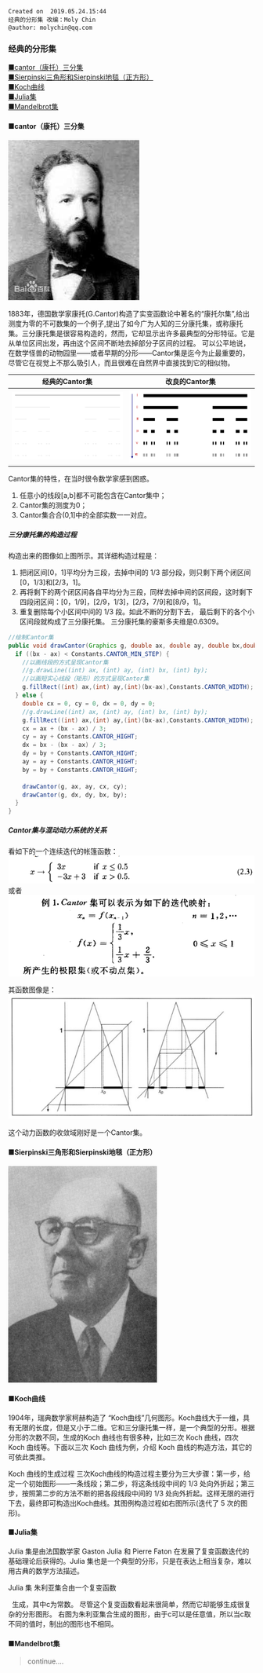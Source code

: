 ```
Created on  2019.05.24.15:44
经典的分形集 改编：Moly Chin
@author: molychin@qq.com
```

### 经典的分形集
[■cantor（康托）三分集](#■cantor（康托）三分集)  
[■Sierpinski三角形和Sierpinski地毯（正方形）](#■Sierpinski三角形和Sierpinski地毯（正方形）)  
[■Koch曲线](#■Koch曲线)  
[■Julia集](#■Julia集)  
[■Mandelbrot集](#■Mandelbrot集)  


#### ■cantor（康托）三分集
![](res/0f4bfb0574.jpg)

1883年，德国数学家康托(G.Cantor)构造了实变函数论中著名的“康托尔集”,给出测度为零的不可数集的一个例子,提出了如今广为人知的三分康托集，或称康托集。三分康托集是很容易构造的，然而，它却显示出许多最典型的分形特征。它是从单位区间出发，再由这个区间不断地去掉部分子区间的过程。
可以公平地说，在数学怪兽的动物园里——或者早期的分形——Cantor集是迄今为止最重要的，尽管它在视觉上不那么吸引人，而且很难在自然界中直接找到它的相似物。

|经典的Cantor集|改良的Cantor集|
|:---:|:---:|
|![](res/2019-5-24-23-19-01.png)|![](res/2019-5-24-22-30-41.png)|

Cantor集的特性，在当时很令数学家感到困惑。
1. 任意小的线段[a,b]都不可能包含在Cantor集中；
2. Cantor集的测度为0；
3. Cantor集合合(0,1]中的全部实数一一对应。


##### 三分康托集的构造过程
构造出来的图像如上图所示。其详细构造过程是：
1. 把闭区间[0，1]平均分为三段，去掉中间的 1/3 部分段，则只剩下两个闭区间[0，1/3]和[2/3，1]。
2. 再将剩下的两个闭区间各自平均分为三段，同样去掉中间的区间段，这时剩下四段闭区间：[0，1/9]，[2/9，1/3]，[2/3，7/9]和[8/9，1]。
3. 重复删除每个小区间中间的 1/3 段。如此不断的分割下去， 最后剩下的各个小区间段就构成了三分康托集。 三分康托集的豪斯多夫维是0.6309。

```java
//绘制Cantor集
public void drawCantor(Graphics g, double ax, double ay, double bx,double by) {
  if ((bx - ax) < Constants.CANTOR_MIN_STEP) {
    //以画线段的方式呈现Cantor集
    //g.drawLine((int) ax, (int) ay, (int) bx, (int) by);
    //以画短实心线段（矩形）的方式呈现Cantor集
    g.fillRect((int) ax,(int) ay,(int)(bx-ax),Constants.CANTOR_WIDTH);
  } else {
    double cx = 0, cy = 0, dx = 0, dy = 0;
    //g.drawLine((int) ax, (int) ay, (int) bx, (int) by);
    g.fillRect((int) ax,(int) ay,(int)(bx-ax),Constants.CANTOR_WIDTH);
    cx = ax + (bx - ax) / 3;
    cy = ay + Constants.CANTOR_HIGHT;
    dx = bx - (bx - ax) / 3;
    dy = by + Constants.CANTOR_HIGHT;
    ay = ay + Constants.CANTOR_HIGHT;
    by = by + Constants.CANTOR_HIGHT;

    drawCantor(g, ax, ay, cx, cy);
    drawCantor(g, dx, dy, bx, by);
  }
}
```

##### Cantor集与混动动力系统的关系
看如下的一个连续迭代的帐篷函数：
![](res/2019-5-24-23-31-31.png)
或者
![](res/Image-5.png)

其函数图像是：
![](res/2019-5-24-23-34-59.png)

这个动力函数的收敛域刚好是一个Cantor集。

#### ■Sierpinski三角形和Sierpinski地毯（正方形）

![](res/2019-5-24-23-39-27.png)



#### ■Koch曲线
1904年，瑞典数学家柯赫构造了 “Koch曲线”几何图形。Koch曲线大于一维，具有无限的长度，但是又小于二维。它和三分康托集一样，是一个典型的分形。根据分形的次数不同，生成的Koch 曲线也有很多种，比如三次 Koch 曲线，四次 Koch 曲线等。下面以三次 Koch 曲线为例，介绍 Koch 曲线的构造方法，其它的可依此类推。

Koch 曲线的生成过程
三次Koch曲线的构造过程主要分为三大步骤：第一步，给定一个初始图形——一条线段；第二步，将这条线段中间的 1/3 处向外折起；第三步，按照第二步的方法不断的把各段线段中间的 1/3 处向外折起。这样无限的进行下去，最终即可构造出Koch曲线。其图例构造过程如右图所示(迭代了 5 次的图形)。

#### ■Julia集
Julia 集是由法国数学家 Gaston Julia 和 Pierre Faton 在发展了复变函数迭代的基础理论后获得的。Julia 集也是一个典型的分形，只是在表达上相当复杂，难以用古典的数学方法描述。

Julia 集
朱利亚集合由一个复变函数
 

 
生成，其中c为常数。
尽管这个复变函数看起来很简单，然而它却能够生成很复杂的分形图形。
右图为朱利亚集合生成的图形，由于c可以是任意值，所以当c取不同的值时，制出的图形也不相同。

#### ■Mandelbrot集




>continue....
